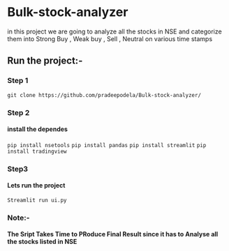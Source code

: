 # Bulk-stock-analyzer
in this project we are going to analyze all the stocks in NSE and categorize them into Strong Buy , Weak buy , Sell , Neutral  on various time stamps 
## Run the project:-
### Step 1
`git clone https://github.com/pradeepodela/Bulk-stock-analyzer/`
### Step 2
#### install the dependes 
`pip install nsetools`
`pip install pandas`
`pip install streamlit`
`pip install tradingview`

### Step3
#### Lets run the project
`Streamlit run ui.py`

### Note:- 
#### The Sript Takes Time to PRoduce Final Result since it has to Analyse all the stocks listed in NSE

